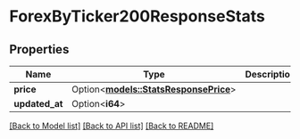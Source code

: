 # ForexByTicker200ResponseStats

## Properties

Name | Type | Description | Notes
------------ | ------------- | ------------- | -------------
**price** | Option<[**models::StatsResponsePrice**](StatsResponsePrice.md)> |  | [optional]
**updated_at** | Option<**i64**> |  | [optional]

[[Back to Model list]](../README.md#documentation-for-models) [[Back to API list]](../README.md#documentation-for-api-endpoints) [[Back to README]](../README.md)



